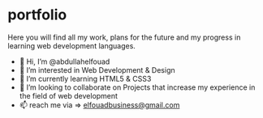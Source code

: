 # portfolio
Here you will find all my work, plans for the future and my progress in learning web development languages.

- 👋 Hi, I’m @abdullahelfouad
- 👀 I’m interested in Web Development & Design
- 🌱 I’m currently learning HTML5 & CSS3
- 💞️ I’m looking to collaborate on Projects that increase my experience in the field of web development
- 📫 reach me via => elfouadbusiness@gmail.com

<!---
abdullahelfouad/abdullahelfouad is a ✨ special ✨ repository because its `README.md` (this file) appears on your GitHub profile.
You can click the Preview link to take a look at your changes.
--->
